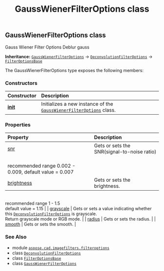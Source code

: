 ﻿---
title: GaussWienerFilterOptions class
second_title: Aspose.CAD for Python via .NET API References
description: 
type: docs
weight: 40
url: /python-net/aspose.cad.imagefilters.filteroptions/gausswienerfilteroptions/
is_root: false
---

## GaussWienerFilterOptions class

Gauss Wiener Filter Options
Deblur gauss



**Inheritance:** [`GaussWienerFilterOptions`](/cad/python-net/aspose.cad.imagefilters.filteroptions/gausswienerfilteroptions) → 
[`DeconvolutionFilterOptions`](/cad/python-net/aspose.cad.imagefilters.filteroptions/deconvolutionfilteroptions) → 
[`FilterOptionsBase`](/cad/python-net/aspose.cad.imagefilters.filteroptions/filteroptionsbase)



The GaussWienerFilterOptions type exposes the following members:

### Constructors
| Constructor | Description |
| :- | :- |
| [__init__](/cad/python-net/aspose.cad.imagefilters.filteroptions/gausswienerfilteroptions/__init__/#int-float) | Initializes a new instance of the [`GaussWienerFilterOptions`](/cad/python-net/aspose.cad.imagefilters.filteroptions/gausswienerfilteroptions) class. |


### Properties
| Property | Description |
| :- | :- |
| [snr](/cad/python-net/aspose.cad.imagefilters.filteroptions/gausswienerfilteroptions/snr) | Gets or sets the SNR(signal-to-noise ratio)<br/>recommended range 0.002 - 0.009, default value = 0.007 |
| [brightness](/cad/python-net/aspose.cad.imagefilters.filteroptions/gausswienerfilteroptions/brightness) | Gets or sets the brightness.<br/>recommended range 1 - 1.5<br/>default value = 1.15 |
| [grayscale](/cad/python-net/aspose.cad.imagefilters.filteroptions/gausswienerfilteroptions/grayscale) | Gets or sets a value indicating whether this [`DeconvolutionFilterOptions`](/cad/python-net/aspose.cad.imagefilters.filteroptions/deconvolutionfilteroptions) is grayscale.<br/>Return grayscale mode or RGB mode. |
| [radius](/cad/python-net/aspose.cad.imagefilters.filteroptions/gausswienerfilteroptions/radius) | Gets or sets the radius. |
| [smooth](/cad/python-net/aspose.cad.imagefilters.filteroptions/gausswienerfilteroptions/smooth) | Gets or sets the smooth. |



### See Also
* module [`aspose.cad.imagefilters.filteroptions`](..)
* class [`DeconvolutionFilterOptions`](/cad/python-net/aspose.cad.imagefilters.filteroptions/deconvolutionfilteroptions)
* class [`FilterOptionsBase`](/cad/python-net/aspose.cad.imagefilters.filteroptions/filteroptionsbase)
* class [`GaussWienerFilterOptions`](/cad/python-net/aspose.cad.imagefilters.filteroptions/gausswienerfilteroptions)
